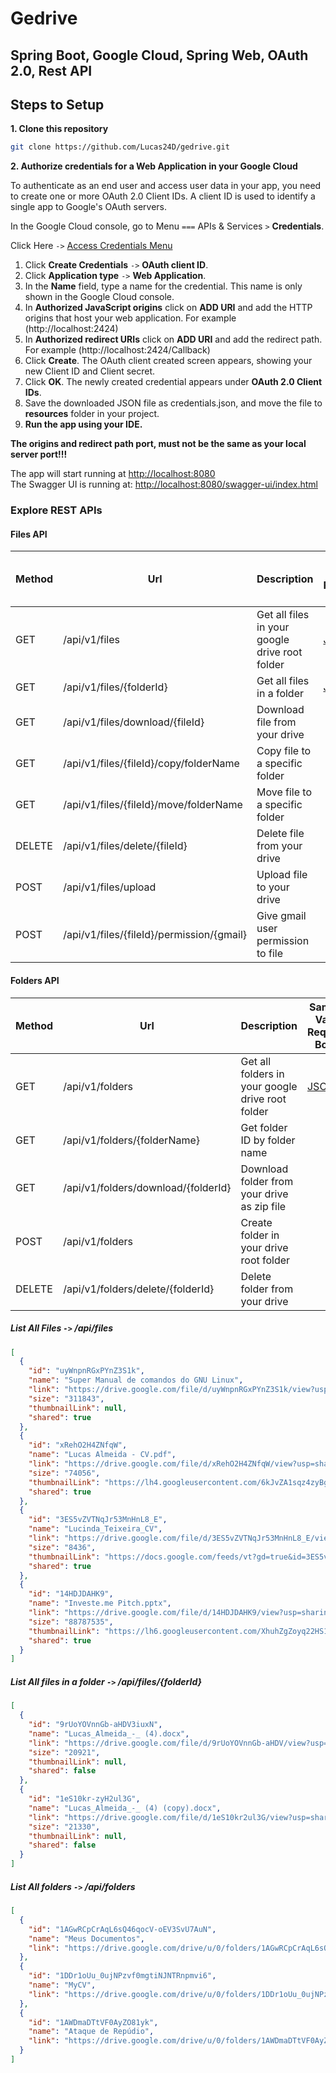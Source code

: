# Gedrive
## Spring Boot, Google Cloud, Spring Web, OAuth 2.0, Rest API
## Steps to Setup

**1. Clone this repository**
```bash
git clone https://github.com/Lucas24D/gedrive.git
```
**2. Authorize credentials for a Web Application in your Google Cloud**

To authenticate as an end user and access user data in your app, you need to create one or more OAuth 2.0 Client IDs. A client ID is used to identify a single app to Google's OAuth servers.

In the Google Cloud console, go to Menu `===` APIs & Services `>` **Credentials**.

Click Here `->` [Access Credentials Menu](https://console.cloud.google.com/apis/credentials)

1. Click **Create Credentials** `->` **OAuth client ID**.
2. Click **Application type** `->` **Web Application**.
3. In the **Name** field, type a name for the credential. This name is only shown in the Google Cloud console.
4. In **Authorized JavaScript origins** click on **ADD URI** and add the HTTP origins that host your web application. For example (http://localhost:2424)
5. In **Authorized redirect URIs** click on **ADD URI** and add the redirect path. For example (http://localhost:2424/Callback)
6. Click **Create**. The OAuth client created screen appears, showing your new Client ID and Client secret.
7. Click **OK**. The newly created credential appears under **OAuth 2.0 Client IDs**.
8. Save the downloaded JSON file as credentials.json, and move the file to **resources** folder in your project.
9. **Run the app using your IDE.**

**The origins and redirect path port, must not be the same as your local server port!!!**

The app will start running at <http://localhost:8080><br>
The Swagger UI is running at: <http://localhost:8080/swagger-ui/index.html>

### Explore REST APIs

#### Files API
| Method | Url                                       | Description                                    | Sample Valid Request Body |
|--------|-------------------------------------------|------------------------------------------------|---------------------------|
| GET    | /api/v1/files                             | Get all files in your google drive root folder | [JSON](#findAll)          |
| GET    | /api/v1/files/{folderId}                  | Get all files in a folder                      | [JSON](#findAllInFolder)  |
| GET    | /api/v1/files/download/{fileId}           | Download file from your drive                  |                           |
| GET    | /api/v1/files/{fileId}/copy/folderName    | Copy file to a specific folder                 |                           |
| GET    | /api/v1/files/{fileId}/move/folderName    | Move file to a specific folder                 |                           |
| DELETE | /api/v1/files/delete/{fileId}             | Delete file from your drive                    |                           |
| POST   | /api/v1/files/upload                      | Upload file to your drive                      |                           |
| POST   | /api/v1/files/{fileId}/permission/{gmail} | Give gmail user permission to file             |                           |

#### Folders API
| Method | Url                                 | Description                                      | Sample Valid Request Body  |
|--------|-------------------------------------|--------------------------------------------------|----------------------------|
| GET    | /api/v1/folders                     | Get all folders in your google drive root folder | [JSON](#findAllFolders)    |
| GET    | /api/v1/folders/{folderName}        | Get folder ID by folder name                     |                            |
| GET    | /api/v1/folders/download/{folderId} | Download folder from your drive as zip file      |                            |
| POST   | /api/v1/folders                     | Create folder in your drive root folder          |                            |
| DELETE | /api/v1/folders/delete/{folderId}   | Delete folder from your drive                    |                            |


##### <a id="findAll">List All Files `->` /api/files</a>
```json
[
  {
    "id": "uyWnpnRGxPYnZ3S1k",
    "name": "Super Manual de comandos do GNU Linux",
    "link": "https://drive.google.com/file/d/uyWnpnRGxPYnZ3S1k/view?usp=sharing",
    "size": "311843",
    "thumbnailLink": null,
    "shared": true
  },
  {
    "id": "xRehO2H4ZNfqW",
    "name": "Lucas Almeida - CV.pdf",
    "link": "https://drive.google.com/file/d/xRehO2H4ZNfqW/view?usp=sharing",
    "size": "74056",
    "thumbnailLink": "https://lh4.googleusercontent.com/6kJvZA1sqz4zyBgy-cKx4epIwh_c8iGDnWGbTIvMzq0xMeW-oJLjUyLE=s220",
    "shared": true
  },
  {
    "id": "3ES5vZVTNqJr53MnHnL8_E",
    "name": "Lucinda_Teixeira_CV",
    "link": "https://drive.google.com/file/d/3ES5vZVTNqJr53MnHnL8_E/view?usp=sharing",
    "size": "8436",
    "thumbnailLink": "https://docs.google.com/feeds/vt?gd=true&id=3ES5vZVTNqJr53MnHnL8_E=14&s=AMedNnoAA46-ZdfsLfQ",
    "shared": true
  },
  {
    "id": "14HDJDAHK9",
    "name": "Investe.me Pitch.pptx",
    "link": "https://drive.google.com/file/d/14HDJDAHK9/view?usp=sharing",
    "size": "88787535",
    "thumbnailLink": "https://lh6.googleusercontent.com/XhuhZgZoyq22HS1DJa832322V0wMCXqt0Kb_tUoE3i0k2meuY2GpgyMIVGb0A=s220",
    "shared": true
  }
]
```

##### <a id="findAllInFolder">List All files in  a folder `->` /api/files/{folderId}</a>
```json
[
  {
    "id": "9rUoYOVnnGb-aHDV3iuxN",
    "name": "Lucas_Almeida_-_ (4).docx",
    "link": "https://drive.google.com/file/d/9rUoYOVnnGb-aHDV/view?usp=sharing",
    "size": "20921",
    "thumbnailLink": null,
    "shared": false
  },
  {
    "id": "1eS10kr-zyH2ul3G",
    "name": "Lucas_Almeida_-_ (4) (copy).docx",
    "link": "https://drive.google.com/file/d/1eS10kr2ul3G/view?usp=sharing",
    "size": "21330",
    "thumbnailLink": null,
    "shared": false
  }
]
```

##### <a id="findAllFolders">List All folders  `->` /api/folders</a>
```json
[
  {
    "id": "1AGwRCpCrAqL6sQ46qocV-oEV3SvU7AuN",
    "name": "Meus Documentos",
    "link": "https://drive.google.com/drive/u/0/folders/1AGwRCpCrAqL6sQ46qocV-oEV3SvU7AuN"
  },
  {
    "id": "1DDr1oUu_0ujNPzvf0mgtiNJNTRnpmvi6",
    "name": "MyCV",
    "link": "https://drive.google.com/drive/u/0/folders/1DDr1oUu_0ujNPzvf0mgtiNJNTRnpmvi6"
  },
  {
    "id": "1AWDmaDTtVF0AyZO81yk",
    "name": "Ataque de Repúdio",
    "link": "https://drive.google.com/drive/u/0/folders/1AWDmaDTtVF0AyZO81yk"
  }
]
```
